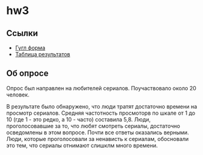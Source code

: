 # hw3
## Ссылки
* [Гугл форма](https://docs.google.com/forms/d/1BL0-o2XVldl4QQlxQmej6G9TAWxqpZuX4vlRFv0JNaE/edit#responses)
* [Таблица результатов](https://docs.google.com/spreadsheets/d/12BVrwR8ExqVUwoE7aL-migLUIXni7XxBn3pyAO2kN3Y/edit#gid=778170963)
## Об опросе
Опрос был направлен на любителей сериалов. Поучаствовало около 20 человек. 

В результате было обнаружено, что люди тратят достаточно времени на просмотр сериалов. Средняя частотность просмоторв по шкале от 1 до 10 (где 1 - это редко, а 10 - часто) составила 5,8. Люди, проголосовавшие за то, что любят смотреть сериалы, достаточно осведомлены в этом вопросе. Почти все ответы оказались верными. Люди, которые проголосовали за ненависть к сериалам, обосновали это тем, что сериалы отнимают слишклм много времени. 
